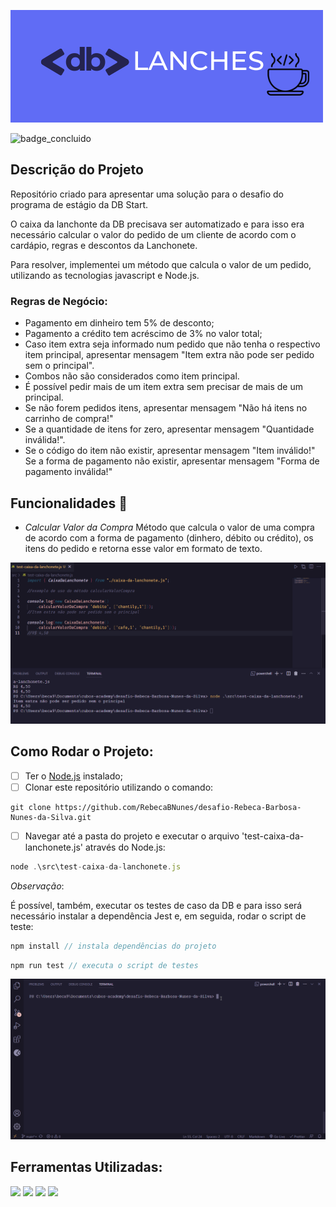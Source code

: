 ![logo_da_lanchonete_db](./assets/db-lanches.png)

![badge_concluido](https://img.shields.io/badge/STATUS-CONCLUIDO-green)

## Descrição do Projeto

Repositório criado para apresentar uma solução para o desafio do programa de estágio da DB Start.

O caixa da lanchonte da DB precisava ser automatizado e para isso era necessário calcular o valor do pedido de um cliente de acordo com o cardápio, regras e descontos da Lanchonete.

Para resolver, implementei um método que calcula o valor de um pedido, utilizando as tecnologias javascript e Node.js.

### Regras de Negócio:

- Pagamento em dinheiro tem 5% de desconto;
- Pagamento a crédito tem acréscimo de 3% no valor total;
- Caso item extra seja informado num pedido que não tenha o respectivo item principal, apresentar mensagem "Item extra não pode ser pedido sem o principal".
- Combos não são considerados como item principal.
- É possível pedir mais de um item extra sem precisar de mais de um principal.
- Se não forem pedidos itens, apresentar mensagem "Não há itens no carrinho de compra!"
- Se a quantidade de itens for zero, apresentar mensagem "Quantidade inválida!".
- Se o código do item não existir, apresentar mensagem "Item inválido!"
  Se a forma de pagamento não existir, apresentar mensagem "Forma de pagamento inválida!"

## Funcionalidades 🧰

- _Calcular Valor da Compra_
  Método que calcula o valor de uma compra de acordo com a forma de pagamento (dinhero, débito ou crédito), os itens do pedido e retorna esse valor em formato de texto.

![exemplo_de_uso_do_metodo_calcular_valor_da_compra](./assets/exemplo-uso-metodo.png)

## Como Rodar o Projeto:

- [ ] Ter o [Node.js](https://nodejs.org/pt-br/download) instalado;
- [ ] Clonar este repositório utilizando o comando:

```
git clone https://github.com/RebecaBNunes/desafio-Rebeca-Barbosa-Nunes-da-Silva.git
```

- [ ] Navegar até a pasta do projeto e executar o arquivo 'test-caixa-da-lanchonete.js' através do Node.js:

```javascript
node .\src\test-caixa-da-lanchonete.js
```

_Observação_:

É possível, também, executar os testes de caso da DB e para isso será necessário instalar a dependência Jest e, em seguida, rodar o script de teste:

```javascript
npm install // instala dependências do projeto
```

```javascript
npm run test // executa o script de testes
```

![testes_jest](./assets/testes-caixa-lanchonete.gif)

## Ferramentas Utilizadas:

<div>
  <img src="https://cdn.jsdelivr.net/gh/devicons/devicon/icons/git/git-original.svg" width="30px"/>
  <img src="https://cdn.jsdelivr.net/gh/devicons/devicon/icons/nodejs/nodejs-original.svg" width="30px"/>
  <img src="https://cdn.jsdelivr.net/gh/devicons/devicon/icons/vscode/vscode-original.svg" width="30px" />
  <img src="https://cdn.jsdelivr.net/gh/devicons/devicon/icons/bash/bash-original.svg" width="30px" />         
</div>
